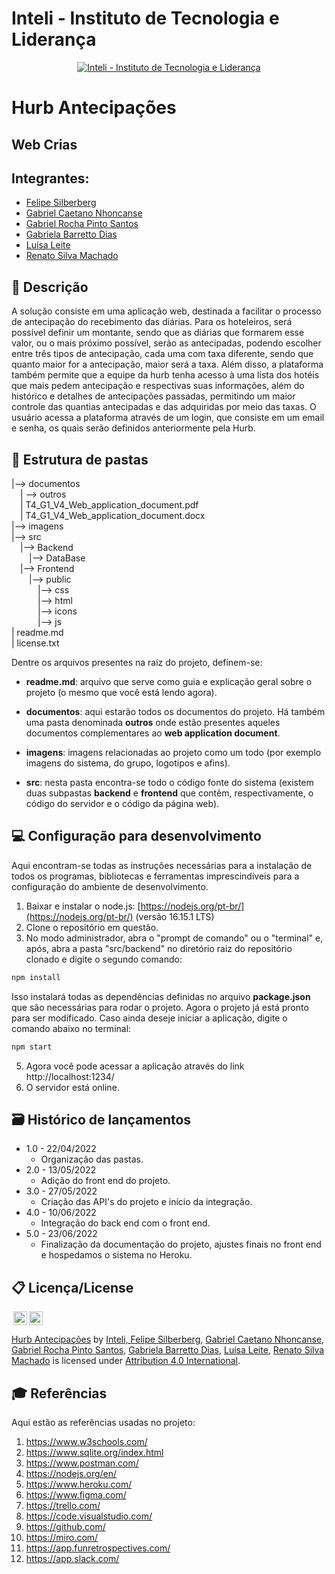 # Inteli - Instituto de Tecnologia e Liderança 

<p align="center">
<a href= "https://www.inteli.edu.br/"><img src="https://www.inteli.edu.br/wp-content/uploads/2021/08/20172028/marca_1-2.png" alt="Inteli - Instituto de Tecnologia e Liderança" border="0"></a>
</p>

# Hurb Antecipações

## Web Crias

## Integrantes: 
- <a href="https://www.linkedin.com/in/felipe-silberberg-111998230/">Felipe Silberberg</a>
- <a href="https://www.linkedin.com/in/gabrielcaetanonhoncanse/">Gabriel Caetano Nhoncanse</a>
- <a href="https://www.linkedin.com/in/gabriel-rocha-pinto-santos-113385231/">Gabriel Rocha Pinto Santos</a> 
- <a href="https://www.linkedin.com/in/gabriela-barretto99/">Gabriela Barretto Dias</a> 
- <a href="https://www.linkedin.com/in/lu%C3%ADsa-vit%C3%B3ria-leite-silva-681443230/">Luísa Leite</a>
- <a href="https://www.linkedin.com/in/renatosilvamachado/">Renato Silva Machado</a> 

## 📝 Descrição

 A solução consiste em uma aplicação web, destinada a facilitar o processo de antecipação do recebimento das diárias. Para os hoteleiros, será possível definir um  montante, sendo que as diárias que formarem esse valor, ou o mais próximo possível, serão as antecipadas, podendo escolher entre três tipos de antecipação, cada uma com taxa diferente, sendo que quanto maior for a antecipação, maior será a taxa.
 Além disso, a plataforma também permite que a equipe da hurb tenha acesso à uma lista dos hotéis que mais pedem antecipação e respectivas suas informações, além do histórico e detalhes de antecipações passadas, permitindo um maior controle das quantias antecipadas e das adquiridas por meio das taxas.
 O usuário acessa a plataforma através de um login, que consiste em um email e senha, os quais serão definidos anteriormente pela Hurb.


## 📁 Estrutura de pastas

|--> documentos<br>
  &emsp;| --> outros <br>
  &emsp;| T4_G1_V4_Web_application_document.pdf<br>
  &emsp;| T4_G1_V4_Web_application_document.docx<br>
|--> imagens<br>
|--> src<br>
  &emsp;|--> Backend<br>
  &emsp;&emsp;|--> DataBase<br>
  &emsp;|--> Frontend<br>
  &emsp;&emsp;|--> public<br>
  &emsp;&emsp;&emsp;|--> css<br>
  &emsp;&emsp;&emsp;|--> html<br>
  &emsp;&emsp;&emsp;|--> icons<br>
  &emsp;&emsp;&emsp;|--> js<br>
| readme.md<br>
| license.txt

Dentre os arquivos presentes na raiz do projeto, definem-se:

- <b>readme.md</b>: arquivo que serve como guia e explicação geral sobre o projeto (o mesmo que você está lendo agora).

- <b>documentos</b>: aqui estarão todos os documentos do projeto. Há também uma pasta denominada <b>outros</b> onde estão presentes aqueles documentos complementares ao <b>web application document</b>.

- <b>imagens</b>: imagens relacionadas ao projeto como um todo (por exemplo imagens do sistema, do grupo, logotipos e afins).

- <b>src</b>: nesta pasta encontra-se todo o código fonte do sistema (existem duas subpastas <b>backend</b> e <b>frontend</b> que contêm, respectivamente, o código do servidor e o código da página web).

## 💻 Configuração para desenvolvimento

Aqui encontram-se todas as instruções necessárias para a instalação de todos os programas, bibliotecas e ferramentas imprescindíveis para a configuração do ambiente de desenvolvimento.

1.  Baixar e instalar o node.js:  [https://nodejs.org/pt-br/](https://nodejs.org/pt-br/) (versão 16.15.1 LTS)
2. Clone o repositório em questão.
3.  No modo administrador, abra o "prompt de comando" ou o "terminal" e, após,  abra a pasta "src/backend" no diretório raiz do repositório clonado e digite o segundo comando:

```sh
npm install
```

Isso instalará todas as dependências definidas no arquivo <b>package.json</b> que são necessárias para rodar o projeto. Agora o projeto já está pronto para ser modificado. Caso ainda deseje iniciar a aplicação, digite o comando abaixo no terminal:

```sh
npm start
```
5. Agora você pode acessar a aplicação através do link http://localhost:1234/
6. O servidor está online.


## 🗃 Histórico de lançamentos

* 1.0 - 22/04/2022
    * Organização das pastas.
* 2.0 - 13/05/2022
    * Adição do front end do projeto.
* 3.0 - 27/05/2022
    * Criação das API's do projeto e início da integração.
* 4.0 - 10/06/2022
    * Integração do back end com o front end.
* 5.0 - 23/06/2022
    * Finalização da documentação do projeto, ajustes finais no front end e hospedamos o sistema no Heroku.

## 📋 Licença/License

<img style="height:22px!important;margin-left:3px;vertical-align:text-bottom;" src="https://mirrors.creativecommons.org/presskit/icons/cc.svg?ref=chooser-v1"><img style="height:22px!important;margin-left:3px;vertical-align:text-bottom;" src="https://mirrors.creativecommons.org/presskit/icons/by.svg?ref=chooser-v1"><p xmlns:cc="http://creativecommons.org/ns#" xmlns:dct="http://purl.org/dc/terms/"><a property="dct:title" rel="cc:attributionURL" href="https://github.com/2022M2T4/Projeto1">Hurb Antecipações</a> by <a rel="cc:attributionURL dct:creator" property="cc:attributionName" href="https://www.inteli.edu.br/?gclid=EAIaIQobChMIzcPeyJe_-AIVM0BIAB2QMA7yEAAYASAAEgLTpvD_BwE">Inteli, <a href="https://www.linkedin.com/in/felipe-silberberg-111998230/">Felipe Silberberg</a>, <a href="https://www.linkedin.com/in/gabrielcaetanonhoncanse/">Gabriel Caetano Nhoncanse</a>, <a href="https://www.linkedin.com/in/gabriel-rocha-pinto-santos-113385231/">Gabriel Rocha Pinto Santos</a>, <a href="https://www.linkedin.com/in/gabriela-barretto99/">Gabriela Barretto Dias</a>, <a href="https://www.linkedin.com/in/lu%C3%ADsa-vit%C3%B3ria-leite-silva-681443230/">Luísa Leite</a>, <a href="https://www.linkedin.com/in/renatosilvamachado/">Renato Silva Machado</a> </a> is licensed under <a href="http://creativecommons.org/licenses/by/4.0/?ref=chooser-v1" target="_blank" rel="license noopener noreferrer" style="display:inline-block;">Attribution 4.0 International</a>.</p>

## 🎓 Referências

Aqui estão as referências usadas no projeto:

1. <https://www.w3schools.com/>
2. <https://www.sqlite.org/index.html>
3. <https://www.postman.com/>
4. <https://nodejs.org/en/>
5. <https://www.heroku.com/>
6. <https://www.figma.com/>
7. <https://trello.com/>
8. <https://code.visualstudio.com/>
9. <https://github.com/>
10. <https://miro.com/>
11. <https://app.funretrospectives.com/>
12. <https://app.slack.com/>

